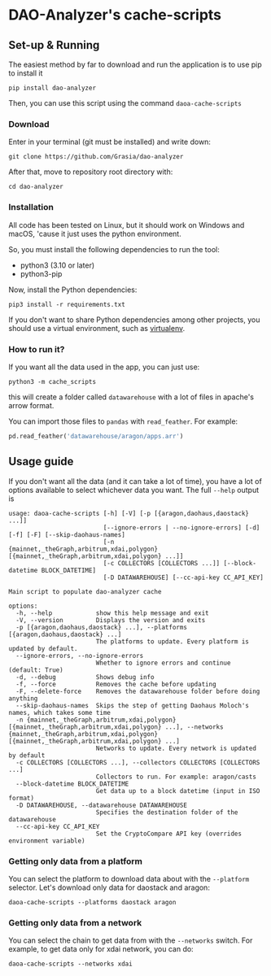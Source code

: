 # DAO-Analyzer's cache-scripts

## Set-up & Running

The easiest method by far to download and run the application is to use pip to install it

```
pip install dao-analyzer
```

Then, you can use this script using the command `daoa-cache-scripts`

### Download
Enter in your terminal (git must be installed) and write down:

```
git clone https://github.com/Grasia/dao-analyzer
```

After that, move to repository root directory with:

```
cd dao-analyzer
```

### Installation
All code has been tested on Linux, but it should work on Windows and macOS, 'cause it just uses the python environment.

So, you must install the following dependencies to run the tool:

* python3 (3.10 or later)
* python3-pip

Now, install the Python dependencies:

`pip3 install -r requirements.txt`

If you don't want to share Python dependencies among other projects, you should use a virtual environment, such as [virtualenv](https://docs.python-guide.org/dev/virtualenvs/).

### How to run it?
If you want all the data used in the app, you can just use:

```
python3 -m cache_scripts
```

this will create a folder called `datawarehouse` with a lot of files in apache's arrow format.

You can import those files to `pandas` with `read_feather`. For example:

```python
pd.read_feather('datawarehouse/aragon/apps.arr')
```

## Usage guide
If you don't want all the data (and it can take a lot of time), you have a lot of options available to select whichever data you want. The full `--help` output is

```
usage: daoa-cache-scripts [-h] [-V] [-p [{aragon,daohaus,daostack} ...]]
                          [--ignore-errors | --no-ignore-errors] [-d] [-f] [-F] [--skip-daohaus-names]
                          [-n {mainnet,_theGraph,arbitrum,xdai,polygon} [{mainnet,_theGraph,arbitrum,xdai,polygon} ...]]
                          [-c COLLECTORS [COLLECTORS ...]] [--block-datetime BLOCK_DATETIME]
                          [-D DATAWAREHOUSE] [--cc-api-key CC_API_KEY]

Main script to populate dao-analyzer cache

options:
  -h, --help            show this help message and exit
  -V, --version         Displays the version and exits
  -p [{aragon,daohaus,daostack} ...], --platforms [{aragon,daohaus,daostack} ...]
                        The platforms to update. Every platform is updated by default.
  --ignore-errors, --no-ignore-errors
                        Whether to ignore errors and continue (default: True)
  -d, --debug           Shows debug info
  -f, --force           Removes the cache before updating
  -F, --delete-force    Removes the datawarehouse folder before doing anything
  --skip-daohaus-names  Skips the step of getting Daohaus Moloch's names, which takes some time
  -n {mainnet,_theGraph,arbitrum,xdai,polygon} [{mainnet,_theGraph,arbitrum,xdai,polygon} ...], --networks {mainnet,_theGraph,arbitrum,xdai,polygon} [{mainnet,_theGraph,arbitrum,xdai,polygon} ...]
                        Networks to update. Every network is updated by default
  -c COLLECTORS [COLLECTORS ...], --collectors COLLECTORS [COLLECTORS ...]
                        Collectors to run. For example: aragon/casts
  --block-datetime BLOCK_DATETIME
                        Get data up to a block datetime (input in ISO format)
  -D DATAWAREHOUSE, --datawarehouse DATAWAREHOUSE
                        Specifies the destination folder of the datawarehouse
  --cc-api-key CC_API_KEY
                        Set the CryptoCompare API key (overrides environment variable)
```

### Getting only data from a platform
You can select the platform to download data about with the `--platform` selector. Let's download only data for daostack and aragon:

```
daoa-cache-scripts --platforms daostack aragon
```

### Getting only data from a network
You can select the chain to get data from with the `--networks` switch. For example, to get data only for xdai network, you can do:

```
daoa-cache-scripts --networks xdai
```
